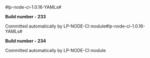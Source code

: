 #lp-node-ci-1.0.16-YAMLs#

**Build number - 233**

 Committed automatically by LP-NODE-CI module#lp-node-ci-1.0.16-YAMLs#

**Build number - 234**

 Committed automatically by LP-NODE-CI module